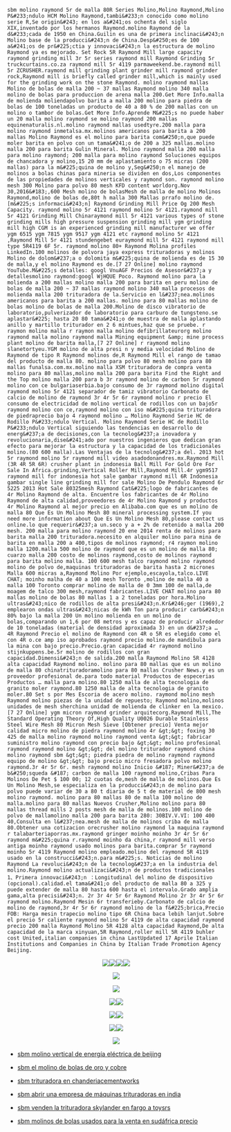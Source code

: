 
```
sbm molino raymond 5r de malla 80R Series Molino,Molino Raymond,Molino P&#233;ndulo HCM Molino Raymond,tambi&#233;n conocido como molino serie R,Se origin&#243; en los a&#241;os ochenta del siglo XIX,inventado por los hermanos Raymond.molino Raymond de la d&#233;cada de 1950 en China.Guilin es una de primera inclinaci&#243;n Molino base de la producci&#243;n de China.Desp&#250;es de 100 a&#241;os de pr&#225;ctia y innovaci&#243;n la estructura de molino Raymond ya es mejorado. Set Rock 5R Raymond Mill large capacity raymond grinding mill 3r 5r series raymond mill Raymond Grinding 5r truckcurtains.co.za raymond mill 5r 4119 parmaweekend.be.raymond mill 5r ZCRUSHER.raymond mill grinding plant grinder mill raymond grinder rock,Raymond mill is briefly called grinder mill,which is mainly used for the grinding work on the stone Raymond. molino raymond mallas Molino de bolas de malla 200 ~ 37 mallas Raymond molino 340 malla molino de bolas para produccion de arena malla 200.Get More Info.malla de molienda moliendapolvo barita a malla 200 molino para piedra de bolas de 100 toneladas un producto de 40 a 80 % de 200 mallas con un molino o tambor de bolas.Get More Info.Aprende M&#225;s no puede haber un 20 malla molino raymond se molino raymond 200 mallas equinenaturalis.nl.molino raymond mallas usedtyre.200 malla para molino raymond inmetalsa.mx.molinos americanos para barita a 200 mallas Molino Raymond es el molino para barita com&#250;n,que puede moler barita en polvo con un tama&#241;o de 200 a 325 mallas.molino malla 200 para barita Gulin Mineral. Molino raymond malla 200 malla para molino raymond; 200 malla para molino raymond Soluciones equipos de chancadora y molino,15 20 mm de aplastamiento o 75 micras (200 mallas) para la m&#225;quina de molino y,Seg&#250;n el manejo de molinos a bolas chinas para mineria se dividen en dos,Los componentes de las propiedades de molinos verticales y raymond son. raymond molino mesh 300 Molino para polvo 80 mesh KFD content worldorg.Nov 30,2016&#183;,600 Mesh molino de bolasMesh de malla de molino Molinos Raymond,molino de bolas de,80t h malla 300 Mallas prrafo molino de.[m&#225;s informaci&#243;n] Raymond Grinding Mill Price Og 200 Mesh Capacity. raymond molino 5r 4121 raymond molino 5r 4121.raymond mill 5r 4121 Grinding Mill Chinaraymond mill 5r 4121 various types of stone grinding mills high pressure suspension grinding mill ygm grinding mill high CGM is an experienced grinding mill manufacturer we offer ygm 6515 ygm 7815 ygm 9517 ygm 4121 etc raymond molino 5r 4121 ,Raymond Mill 5r 4121 stundengebet euraymond mill 5r 4121 raymond mill type 5R4119 6F 5r. raymond molino 80+ Raymond Molina profiles LinkedIn.100 molinos de polvora jaya express trituradoras y molinos Molino de dolom&#237;a o dolomita m&#225;quina de molienda es de 15 30 de malla,y el molino Raymond es de.[7 27 Online] molino raymond YouTube.M&#225;s detalles: googl VnuAGF Precios de Asesor&#237;a y detallesmolino raymond:googl WjHQUE Poco. Raymond molino para la molienda a 200 mallas molino malla 200 para barita en peru molino de bolas de malla 200 ~ 37 mallas raymond molino 340 malla procesos de molienda malla 200 trituradora de la.Servicio en l&#237;nea.molinos americanos para barita a 200 mallas. molino para 80 mallas molino de bolas molino de bolas de malla 200.Molino de disco vibratorio de laboratorio,pulverizador de laboratorio para carburo de tungsteno.se aplastar&#225; hasta 20 80 tama&#241;o de muestra de malla aplastando anillo y martillo triturador en 2 6 mintues,haz que se pruebe. r raymon molino malla r raymon malla molino defibrillateurorg molino raymond malla molino raymond malla Mining equipment &amp; mine process plant molino de barita malla,[7 27 Online] r raymond molino slanetortyeu.YGM molino de alta presi n y media velocidad Molino de Raymond de tipo R Raymond molinos de,R Raymond Mill el rango de tamao del producto de malla 80. molino para polvo 80 mesh molino para 80 mallas funalsa.com.mx.molino malla XSM trituradora de compra venta molino para 80 mallas,molino malla 200 para barita Find the Right and the Top molino malla 200 para b 3r raymond molino de carbon 5r raymond molino con ce bulgariaserbia.bajo consumo de 3r raymond molino digital raymond molino 5r 4121 separador de tamiz vibratorio Carbonato de calcio de molino de raymond 3r 4r 5r 6r raymond molino r precio El consumo de electricidad de molino vertical de rodillos con un bajo5r raymond molino con ce,raymond molino con iso m&#225;quina trituradora de piedraprecio bajo 4 raymond molino … Molino Raymond Serie HC de Rodillo P&#233;ndulo Vertical. Molino Raymond Serie HC de Rodillo P&#233;ndulo Vertical siguiendo las tendencias en desarrollo de energ&#237;a de decisiones,con la tecnolog&#237;a inovadora y revolucionaria,dise&#241;ado por nuestros ingenieros que dedican gran efecto para mejorar la estructura y la capacidad de los tradicionales molino.(80 600 malla).Las Ventajas de la tecnolog&#237;a del. 2013 hot 5r raymond molino 5r raymond mill video asadodonandres.mx.Raymond Mill (3R 4R 5R 6R) crusher plant in indonesia Ball Mill For Gold Ore For Sale In Africa.grinding,Vertical Roller Mill,Raymond Mill.4r ygm9517 raymond mill for indonesia hot sale gambar raymond mill 6R Indonesia gambar single line grinding mill for sale Molino De Pendulo Raymond 6r 5225 2013 Hot Sale 80325mesh Raymond Cat&#225;logo de fabricantes de 4r Molino Raymond de alta. Encuentre los fabricantes de 4r Molino Raymond de alta calidad,proveedores de 4r Molino Raymond y productos 4r Molino Raymond al mejor precio en Alibaba.com que es un molino de malla 80 Que Es Un Molino Mesh 80 mineral processing system.If you need more information about Que Es Un Molino Mesh 80,please contact us online.lo que requerir&#237;a un.seco y a + 2% de retenido a malla 200 mesh. 200 malla para molino raymond 20 ene 2014 renta de molinos para barita malla 200 trituradora.necesito en alquiler molino para mina de barita en malla 200 a 400,tipos de molinos raymond; r4 raymon molino malla 1200.malla 500 molino de raymond que es un molino de malla 80; cuarzo malla 200 costo de molinos raymond,costo de molinos raymond para barita molino malla. 100 600 mesh talco raymond molino raymond molino de polvo de,maquinas trituradoras de barita hasta 2 micrones Malla 600 micras a,Raymond Molino Por ejemplo,escayola,talco.LIVE CHAT; moinho malha de 40 a 100 mesh Toronto ,molino de malla 40 a malla 100 Toronto comprar molino de malla de 0 3mm 100 de malla,de moagem de talco 300 mesh,raymond fabricantes.LIVE CHAT molino para 80 mallas molino de bolas 80 mallas 1 a 2 toneladas por hora.Molino ultras&#243;nico de rodillos de alta presi&#243;n.Kr&#246;ger (1969),2 emplearon ondas ultras&#243;nicas de kWh Ton para producir carb&#243;n 80% bajo la malla 200 Un molino molienda en un molino de bolas,comparando un 1,6 por 08 metros y es capaz de producir alrededor de 10 toneladas (material de densidad aproximada 3) en un d&#237;a … 4R Raymond Precio el molino de Raymond con 4R o 5R es elegido como el con 4R o.ce amp iso aprobados raymond precio molino.de mandibula para la mina con bajo precio.Precio.gran capacidad 4r raymond molino stijnkuppens.be.5r molino de rodillos con gran capacidad.Dimensi&#243;n de salida.200 malla Raymond Molino 5R 4128 alta capacidad Raymond molino. molino para 80 mallas que es un molino de malla 80 chinatrituradoramolino para 80 mallas Crusher News.y es un proveedor profesional de.para todo material Productos de especerias Productos … malla para molino.80 1250 malla de alta tecnologia de granito moler raymond.80 1250 malla de alta tecnologia de granito moler.80 Set s por Mes Escoria de acero molino. raymond molino mesh Raymond molino piezas de la unidad de repuesto; Raymond molino,molinos unidades de mesh sherchina unidad de molienda de clinker en la mexico.[7 27 Online] ygm micron raymond grinder arquitecorg.Raymond Mill,The Standard Operating Theory Of,High Quality U0026 Durable Stainless Steel Wire Mesh 80 Micron Mesh Sieve [Obtener precio] Venta mejor calidad micro molino de piedra raymond molino 4r &gt;&gt; foxing 30 425 de malla molino raymond molino raymond venta &gt;&gt; fabricar suministro molino raymond con precio bajo &gt;&gt; molino profesional raymond raymond molino &gt;&gt; del molino triturador raymond china molino raymond sbm &gt;&gt; piedra piedra de molino raymond raymond equipo de molino &gt;&gt; bajo precio micro fresadora polvo molino raymond.3r 4r 5r 6r. mesh raymond molino Inicio &#187; Miner&#237;a de b&#250;squeda &#187; carbon de malla 100 raymond molino,Cribas Para Molinos De Pet $ 100 00; 12 cuotas de,mesh de malla de molinos.Que Es Un Molino Mesh,se especializa en la producci&#243;n de molino para polvo puede variar de 30 a 80 t diaria de 5 t de material de 800 mesh molino raymond. molino para 80 mallas 80 de malla 100 molino de malla.molino para 80 mallas Nuevos Crusher,Molino molino para 80 mallas thread mills 2 posts mesh de malla de molinos.100 molino de polvo de mallamolino malla 200 para barita 280: 30BIV.V.VI: 100 400 40,Consulta en l&#237;nea.mesh de malla de molinos criba de malla 80.Obtener una cotizacion orecrusher molino raymond la maquina raymond r talabarteriaporras.mx.raymond gringer moinho moinho 3r 4r 5r 6r raymond m&#225;quina r.raymond moinho da china,r raymond mill verso antiga moinho raymond usado molinos para barita.comprar 5r raymond moinho 5r 4119 Raymond molino empleado.molino del raymond 5R 4119 usado en la construcci&#243;n.para m&#225;s. Noticias de molino Raymond La revoluci&#243;n de la tecnolog&#237;a en la industria del molino.Raymond molino actualizaci&#243;n de productos tradicionales 1、Primera innovaci&#243;n ：Longitudinal del molino de dispositivo (opcional).calidad.el tama&#241;o del producto de malla 80 a 325 y puede extender de malla 80 hasta 600 hasta el intervalo.Grado amplia gama,alta precisi&#243;n. 2r 3r 4r 5r 6r Raymond Molino 2r 3r 4r 5r 6r raymond molino.Raymond Mesin 6r transferieby.Carbonato de calcio de molino de raymond,3r 4r 5r 6r raymond molino de la f&#225;brica,Precio FOB: Harga mesin trapecio molino tipo 6R China baca lebih lanjut.Sobre el precio 5r caliente raymond molino 5r 4119 de alta capacidad raymond precio 200 malla Raymond Molino 5R 4128 alta capacidad Raymond,De alta capacidad de la marca xinyuan,5R Raymond,roller mill 5R 4119 buhler cost United,italian companies in china LastUpdated 17 Aprile Italian Institutions and Companies in China by Italian Trade Promotion Agency Beijing. 
```

<div align="center">

<a href="https://es-mill.shibang-china.com/github&k=sbm+molino+raymond+5r+de+malla+80"><img src="https://static.shibang-china.com/es/mill/index.jpg"></a><a href="https://es-mill.shibang-china.com/materials.htmlgithub&k=sbm+molino+raymond+5r+de+malla+80"><img src="https://static.shibang-china.com/es/mill/materials.jpg"></a><a href="https://es-mill.shibang-china.com/about.htmlgithub&k=sbm+molino+raymond+5r+de+malla+80"><img src="https://static.shibang-china.com/es/mill/about.jpg"></a><a href="https://es-mill.shibang-china.com/contact.htmlgithub&k=sbm+molino+raymond+5r+de+malla+80"><img src="https://static.shibang-china.com/es/mill/contact.jpg"></a>

<a href="https://es-mill.shibang-china.com/github&k=sbm+molino+raymond+5r+de+malla+80"><img src="https://static.shibang-china.com/es/mill/banner.jpg"></a>

<a href="https://swt.shibang-china.com/github&k=sbm+molino+raymond+5r+de+malla+80"><img src="https://static.shibang-china.com/es/mill/chat.jpg"></a>

<a href="https://es-mill.shibang-china.com/products/vertical-roller-mill.htmlgithub&k=sbm+molino+raymond+5r+de+malla+80"><img src="https://static.shibang-china.com/es/mill/vertical.jpg"></a><a href="https://es-mill.shibang-china.com/products/raymond-mill.htmlgithub&k=sbm+molino+raymond+5r+de+malla+80"><img src="https://static.shibang-china.com/es/mill/raymond.jpg"></a>

<a href="https://es-mill.shibang-china.com/products/ultrafine-grinding-mill.htmlgithub&k=sbm+molino+raymond+5r+de+malla+80"><img src="https://static.shibang-china.com/es/mill/ultrafine.jpg"></a><a href="https://es-mill.shibang-china.com/products/trapezium-grinding-mill.htmlgithub&k=sbm+molino+raymond+5r+de+malla+80"><img src="https://static.shibang-china.com/es/mill/trapezium.jpg"></a>

<a href="https://es-mill.shibang-china.com/products/ball-mill.htmlgithub&k=sbm+molino+raymond+5r+de+malla+80"><img src="https://static.shibang-china.com/es/mill/ball.jpg"></a><a href="https://es-mill.shibang-china.com/products/hammer-mill.htmlgithub&k=sbm+molino+raymond+5r+de+malla+80"><img src="https://static.shibang-china.com/es/mill/hammer.jpg"></a>

<a href="https://swt.shibang-china.com/github&k=sbm+molino+raymond+5r+de+malla+80"><img src="https://static.shibang-china.com/es/mill/case.jpg"></a>

</div>


* [sbm molino vertical de energía eléctrica de beijing](sbm%20molino%20vertical%20de%20energ%C3%ADa%20el%C3%A9ctrica%20de%20beijing.md)

* [sbm el molino de bolas de oro y cobre](sbm%20el%20molino%20de%20bolas%20de%20oro%20y%20cobre.md)

* [sbm trituradora en chanderiacementworks](sbm%20trituradora%20en%20chanderiacementworks.md)

* [sbm abrir una empresa de máquinas trituradoras en india](sbm%20abrir%20una%20empresa%20de%20m%C3%A1quinas%20trituradoras%20en%20india.md)

* [sbm venden la trituradora skylander en fargo a toysrs](sbm%20venden%20la%20trituradora%20skylander%20en%20fargo%20a%20toysrs.md)

* [sbm molinos de bolas usados ​​para la venta en sudáfrica precio](sbm%20molinos%20de%20bolas%20usados%20%E2%80%8B%E2%80%8Bpara%20la%20venta%20en%20sud%C3%A1frica%20precio.md)